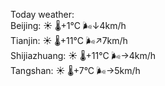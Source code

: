 Today weather:  
Beijing: ☀️   🌡️+1°C 🌬️↓4km/h  
Tianjin: ☀️   🌡️+11°C 🌬️↗7km/h  
Shijiazhuang: ☀️   🌡️+11°C 🌬️→4km/h  
Tangshan: ☀️   🌡️+7°C 🌬️→5km/h  
